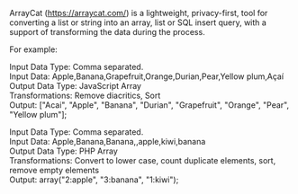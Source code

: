 ArrayCat (https://arraycat.com/) is a lightweight, privacy-first, tool for converting a list or string into an array, list or SQL insert query, with a support of transforming the data during the process.

For example:

Input Data Type: Comma separated.  
Input Data: Apple,Banana,Grapefruit,Orange,Durian,Pear,Yellow plum,Açaí  
Output Data Type: JavaScript Array  
Transformations: Remove diacritics, Sort  
Output: ["Acai", "Apple", "Banana", "Durian", "Grapefruit", "Orange", "Pear", "Yellow plum"];  

Input Data Type: Comma separated.  
Input Data: Apple,Banana,Banana,,apple,kiwi,banana  
Output Data Type: PHP Array  
Transformations: Convert to lower case, count duplicate elements, sort, remove empty elements  
Output: array("2:apple", "3:banana", "1:kiwi");

